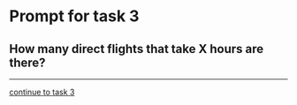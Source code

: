 # Prompt for task 3

## How many direct flights that take X hours are there?

---

[continue to task 3](./task3-t.html)

